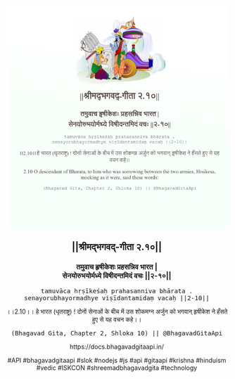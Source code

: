 <img src="../../asset/BG_2_10.png"/>
<center><h2>||श्रीमद्‍भगवद्‍-गीता २.१०||</h2>
<h3>तमुवाच हृषीकेशः प्रहसन्निव भारत |<br/>सेनयोरुभयोर्मध्ये विषीदन्तमिदं वचः ||२-१०||</h3>
<pre>tamuvāca hṛṣīkeśaḥ prahasanniva bhārata .<br/>senayorubhayormadhye viṣīdantamidaṃ vacaḥ ||2-10||</pre>
<p>।।2.10।। हे भारत (धृतराष्ट्र) ! दोनों सेनाओं के बीच में उस शोकमग्न अर्जुन को भगवान् हृषीकेश ने हँसते हुए से यह वचन कहे।।</p>
<pre>(Bhagavad Gita, Chapter 2, Shloka 10) || @BhagavadGitaApi</pre><p>https://docs.bhagavadgitaapi.in/</p><p>#API #bhagavadgitaapi #slok #nodejs #js #api #gitaapi #krishna #hinduism #vedic #ISKCON #shreemadbhagavadgita #technology</p></center>
